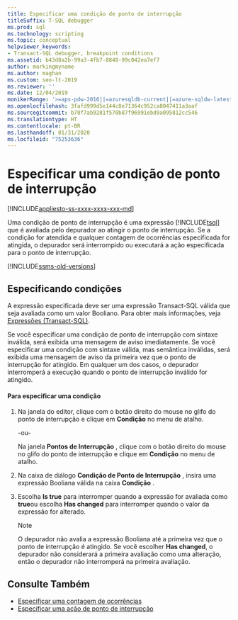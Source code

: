 ```yaml
---
title: Especificar uma condição de ponto de interrupção
titleSuffix: T-SQL debugger
ms.prod: sql
ms.technology: scripting
ms.topic: conceptual
helpviewer_keywords:
- Transact-SQL debugger, breakpoint conditions
ms.assetid: b43d8a2b-99a3-4fb7-8848-99c042ea7ef7
author: markingmyname
ms.author: maghan
ms.custom: seo-lt-2019
ms.reviewer: ''
ms.date: 12/04/2019
monikerRange: '>=aps-pdw-2016||=azuresqldb-current||=azure-sqldw-latest||>=sql-server-2016||=sqlallproducts-allversions||>=sql-server-linux-2017||=azuresqldb-mi-current'
ms.openlocfilehash: 3fafd999d5e144c8e71364c952ca8047411a3aaf
ms.sourcegitcommit: b78f7ab9281f570b87f96991ebd9a095812cc546
ms.translationtype: HT
ms.contentlocale: pt-BR
ms.lasthandoff: 01/31/2020
ms.locfileid: "75253636"
---
```

# <a name="specify-a-breakpoint-condition"></a>Especificar uma condição de ponto de interrupção

[!INCLUDE[appliesto-ss-xxxx-xxxx-xxx-md](../../includes/appliesto-ss-xxxx-xxxx-xxx-md.md)]

Uma condição de ponto de interrupção é uma expressão [!INCLUDE[tsql](../../includes/tsql-md.md)] que é avaliada pelo depurador ao atingir o ponto de interrupção. Se a condição for atendida e qualquer contagem de ocorrências especificada for atingida, o depurador será interrompido ou executará a ação especificada para o ponto de interrupção.  

[!INCLUDE[ssms-old-versions](../../includes/ssms-old-versions.md)]

## <a name="specifying-conditions"></a>Especificando condições

A expressão especificada deve ser uma expressão Transact-SQL válida que seja avaliada como um valor Booliano. Para obter mais informações, veja [Expressões &#40;Transact-SQL&#41;](../../t-sql/language-elements/expressions-transact-sql.md).  
  
 Se você especificar uma condição de ponto de interrupção com sintaxe inválida, será exibida uma mensagem de aviso imediatamente. Se você especificar uma condição com sintaxe válida, mas semântica inválidas, será exibida uma mensagem de aviso da primeira vez que o ponto de interrupção for atingido. Em qualquer um dos casos, o depurador interromperá a execução quando o ponto de interrupção inválido for atingido.  
  
#### <a name="to-specify-a-condition"></a>Para especificar uma condição
  
1. Na janela do editor, clique com o botão direito do mouse no glifo do ponto de interrupção e clique em **Condição** no menu de atalho.  
  
     -ou-  
  
     Na janela **Pontos de Interrupção** , clique com o botão direito do mouse no glifo do ponto de interrupção e clique em **Condição** no menu de atalho.  
  
2. Na caixa de diálogo **Condição de Ponto de Interrupção** , insira uma expressão Booliana válida na caixa **Condição** .  
  
3. Escolha **Is true** para interromper quando a expressão for avaliada como **true**ou escolha **Has changed** para interromper quando o valor da expressão for alterado.  
  
    > [!NOTE]  
    >  O depurador não avalia a expressão Booliana até a primeira vez que o ponto de interrupção é atingido. Se você escolher **Has changed**, o depurador não considerará a primeira avaliação como uma alteração, então o depurador não interromperá na primeira avaliação.  
  
## <a name="see-also"></a>Consulte Também

- [Especificar uma contagem de ocorrências](../../relational-databases/scripting/specify-a-hit-count.md)
- [Especificar uma ação de ponto de interrupção](../../relational-databases/scripting/specify-a-breakpoint-action.md)
